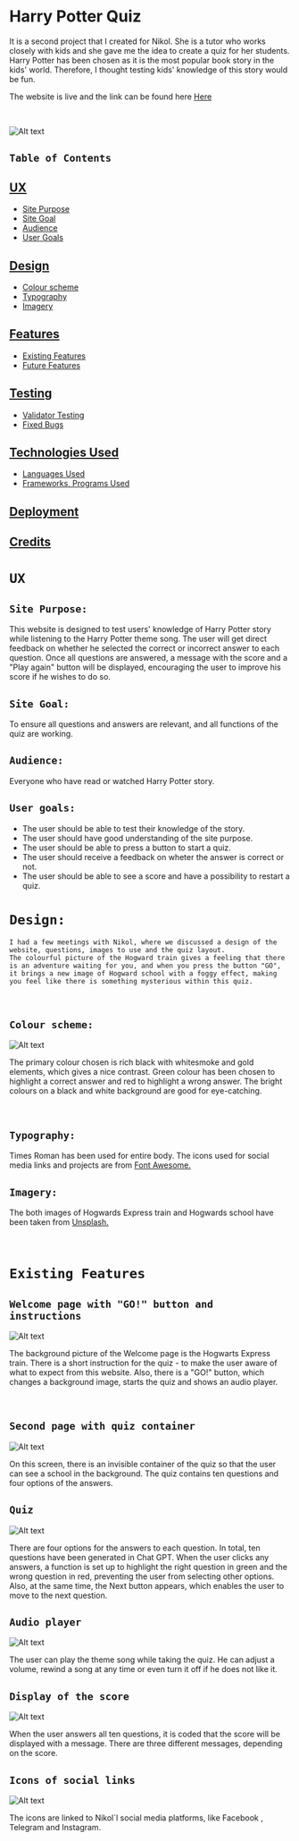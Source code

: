 # Harry Potter Quiz

It is a second project that I created for Nikol. She is a tutor who works closely with kids and she gave me the idea to create a quiz for her students.
Harry Potter  has been chosen as it is the most popular book story in the kids' world. Therefore, I thought testing kids' knowledge of this story would be fun.


 The website is live and the link can be found here [Here](https://margaritaatr.github.io/harry-potter-quiz/)

<br>

![Alt text](/assets/readme-images/response-img.jpeg)

## `Table of Contents`

   ## [UX](#ux "UX")
  + [Site Purpose](#site-purpose "Site Purpose")
  + [Site Goal](#site-goal "Site Goal")
  + [Audience](#audience "Audience")
  + [User Goals](#current-user-goals "User Goals") 
 ## [Design](#design "Design")
  + [Colour scheme](#colourscheme "Colour scheme")
  + [Typography](#typography "Typography")
  + [Imagery](#imagery "Imagery") 
 ## [Features](#features "Features")
 + [Existing Features](#existing-features "Existing Features")
 + [Future Features](#future-features "Future Features")
## [Testing](#testing "Testing")
  + [Validator Testing](#validator-testing "Validator Testing")
  + [Fixed Bugs](#fixed-bugs "fixed Bugs")
## [Technologies Used](#technologies-used "Technologies Used")
  + [ Languages Used](#languages-used " Languages Used")
  + [Frameworks, Programs Used](#frameworks-programs-used "Frameworks, Programs Used")
## [Deployment](#deployment "Deployment")
## [Credits](#credits "Credits")
 
# `UX`

## `Site Purpose:` 

This website is designed to test users' knowledge of Harry Potter story while listening to the Harry Potter theme song.
The user will get direct feedback on whether he selected the correct or incorrect answer to each question. Once all questions are answered, a message with the score and a "Play again" button will be displayed, encouraging the user to improve his score if he wishes to do so.
 

## `Site Goal:` 

To ensure all questions and answers are relevant, and all functions of the quiz are working.


## `Audience: `
 Everyone who have read or watched Harry Potter story.



## `User goals:`

* The user should be able to test their knowledge of the story.
* The user should have good understanding of the site purpose.
* The user should be able to press a button to start a quiz.
* The user should receive a feedback on wheter the answer is correct or not.
* The user should be able to see a score and have a possibility to restart a quiz.

# `Design:`
 
    I had a few meetings with Nikol, where we discussed a design of the website, questions, images to use and the quiz layout.
    The colourful picture of the Hogward train gives a feeling that there is an adventure waiting for you, and when you press the button "GO", it brings a new image of Hogward school with a foggy effect, making you feel like there is something mysterious within this quiz.
<br>

## `Colour scheme:`


![Alt text](/assets/readme-images/colour-pallete.jpeg)

The primary colour chosen is rich black with whitesmoke and gold elements, which gives a nice contrast.
 Green colour has been chosen to highlight a correct answer and red to highlight a wrong answer. The bright colours on a black and white background are good for eye-catching.

<br>

## `Typography:`
 Times Roman has been used for entire body.
The icons used  for social media links and projects are from [Font Awesome.](https://fontawesome.com/)
<br>

## `Imagery:`

The both images of Hogwards Express train and Hogwards school have been taken from [Unsplash.](https://unsplash.com)

<br>

# `Existing Features`

## `Welcome page with "GO!" button and instructions`

![Alt text](/assets/readme-images/welcome-img.jpeg)

The background picture of the Welcome page is the Hogwarts Express train. There is a short instruction for the quiz - to make the user aware of what to expect from this website. Also, there is a "GO!" button, which changes a background image, starts the quiz and shows an audio player.

<br>

## `Second page with quiz container`

![Alt text](/assets/readme-images/quiz-container.jpeg)

On this screen, there is an invisible container of the quiz so that the user can see a school in the background. The quiz contains ten questions and four options of the answers.

## `Quiz`

![Alt text](/assets/readme-images/quiz.jpeg)

There are four options for the answers to each question. In total, ten questions have been generated in Chat GPT. When the user clicks any answers, a function is set up to highlight the right question in green and the wrong question in red, preventing the user from selecting other options. Also, at the same time, the Next button appears, which enables the user to move to the next question.

## `Audio player`

![Alt text](/assets/readme-images/player.jpeg)

The user can play the theme song while taking the quiz. He can adjust a volume, rewind a song at any time or even turn it off if he does not like it.

## `Display of the score`

![Alt text](/assets/readme-images/score-img.jpeg)

When the user answers all ten questions, it is coded that the score will be displayed with a message. There are three different messages, depending on the score.

## `Icons of social links`

![Alt text](/assets/readme-images/social-links.jpeg)

The icons are linked to Nikol`l social media platforms, like Facebook , Telegram and Instagram.

